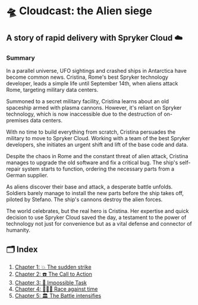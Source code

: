 # 🛸 Cloudcast: the Alien siege 
## A story of rapid delivery with Spryker Cloud ☁️

### Summary

In a parallel universe, UFO sightings and crashed ships in Antarctica have become common news. Cristina, Rome's best Spryker technology developer, leads a simple life until September 14th, when aliens attack Rome, targeting military data centers.

Summoned to a secret military facility, Cristina learns about an old spaceship armed with plasma cannons. However, it's reliant on Spryker technology, which is now inaccessible due to the destruction of on-premises data centers.

With no time to build everything from scratch, Cristina persuades the military to move to Spryker Cloud. Working with a team of the best Spryker developers, she initiates an urgent shift and lift of the base code and data.

Despite the chaos in Rome and the constant threat of alien attack, Cristina manages to upgrade the old software and fix a critical bug. The ship's self-repair system starts to function, ordering the necessary parts from a German supplier.

As aliens discover their base and attack, a desperate battle unfolds. Soldiers barely manage to install the new parts before the ship takes off, piloted by Stefano. The ship's cannons destroy the alien forces.

The world celebrates, but the real hero is Cristina. Her expertise and quick decision to use Spryker Cloud saved the day, a testament to the power of technology not just for convenience but as a vital defense and connector of humanity.


## 🗂 Index
1. [Chapter 1: 💥 The sudden strike](txt/01.md)
2. [Chapter 2: ☎️ The Call to Action](txt/02.md)
3. [Chapter 3: 🚀 Impossible Task](txt/03.md)
4. [Chapter 4: 👩🏼‍💻 Race against time](txt/04.md)
5. [Chapter 5: 🏛 The Battle intensifies](txt/05.md)
